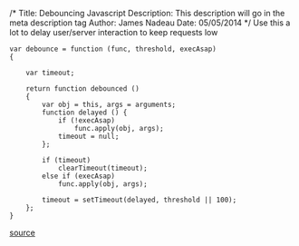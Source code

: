 /*
Title: Debouncing Javascript
Description: This description will go in the meta description tag
Author: James Nadeau
Date: 05/05/2014
*/
Use this a lot to delay user/server interaction to keep requests low

	var debounce = function (func, threshold, execAsap) 
	{
		
		var timeout;
		
		return function debounced () 
		{
			var obj = this, args = arguments;
			function delayed () {
				if (!execAsap)
					func.apply(obj, args);
				timeout = null; 
			};
		
			if (timeout)
				clearTimeout(timeout);
			else if (execAsap)
				func.apply(obj, args);
		
			timeout = setTimeout(delayed, threshold || 100); 
		};
	}




[source](http://unscriptable.com/2009/03/20/debouncing-javascript-methods/)

